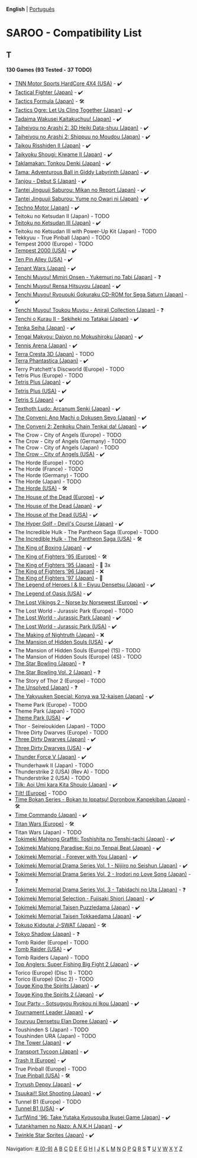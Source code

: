 **English** | [Português](../pt-br/T.md)

# SAROO - Compatibility List

## T

#### 130 Games (93 Tested - 37 TODO)

- [TNN Motor Sports HardCore 4X4 (USA)](../../../Regions/Retails/USA/T-13703H/01/README.md) - :heavy_check_mark:
- [Tactical Fighter (Japan)](../../../Regions/Retails/Japan/T-21402G/01/README.md) - :heavy_check_mark:
- [Tactics Formula (Japan)](../../../Regions/Retails/Japan/T-34101G/01/README.md) - :hammer_and_wrench:
- [Tactics Ogre: Let Us Cling Together (Japan)](../../../Regions/Retails/Japan/T-5306G/01/README.md) - :heavy_check_mark:
- [Tadaima Wakusei Kaitakuchuu! (Japan)](../../../Regions/Retails/Japan/T-16602G/01/README.md) - :heavy_check_mark:
- [Taiheiyou no Arashi 2: 3D Heiki Data-shuu (Japan)](../../../Regions/Retails/Japan/T-15024G/01/README.md) - :heavy_check_mark:
- [Taiheiyou no Arashi 2: Shippuu no Moudou (Japan)](../../../Regions/Retails/Japan/T-15018G/01/README.md) - :heavy_check_mark:
- [Taikou Risshiden II (Japan)](../../../Regions/Retails/Japan/T-7618G/01/README.md) - :heavy_check_mark:
- [Taikyoku Shougi: Kiwame II (Japan)](../../../Regions/Retails/Japan/T-29001G/01/README.md) - :heavy_check_mark:
- [Taklamakan: Tonkou Denki (Japan)](../../../Regions/Retails/Japan/T-25102G/01/README.md) - :heavy_check_mark:
- [Tama: Adventurous Ball in Giddy Labyrinth (Japan)](../../../Regions/Retails/Japan/T-4801G/01/README.md) - :heavy_check_mark:
- [Tanjou - Debut S (Japan)](../../../Regions/Retails/Japan/T-20101G/01/README.md) - :heavy_check_mark:
- [Tantei Jinguuji Saburou: Mikan no Report (Japan)](../../../Regions/Retails/Japan/T-1307G/01/README.md) - :heavy_check_mark:
- [Tantei Jinguuji Saburou: Yume no Owari ni (Japan)](../../../Regions/Retails/Japan/T-1316G/01/README.md) - :heavy_check_mark:
- [Techno Motor (Japan)](../../../Regions/Retails/Japan/T-37601G/01/README.md) - :heavy_check_mark:
- Teitoku no Ketsudan II (Japan) - TODO
- [Teitoku no Ketsudan III (Japan)](../../../Regions/Retails/Japan/T-7640G/01/README.md) - :heavy_check_mark:
- Teitoku no Ketsudan III with Power-Up Kit (Japan) - TODO
- Tekkyuu - True Pinball (Japan) - TODO
- Tempest 2000 (Europe) - TODO
- [Tempest 2000 (USA)](../../../Regions/Retails/USA/T-12516H/01/README.md) - :heavy_check_mark:
- [Ten Pin Alley (USA)](../../../Regions/Retails/USA/T-13705H/01/README.md) - :heavy_check_mark:
- [Tenant Wars (Japan)](../../../Regions/Retails/Japan/6106821/01/README.md) - :heavy_check_mark:
- [Tenchi Muyou! Mimiri Onsen - Yukemuri no Tabi (Japan)](../../../Regions/Retails/Japan/T-21802G/01/README.md) - :question:
- [Tenchi Muyou! Rensa Hitsuyou (Japan)](../../../Regions/Retails/Japan/T-22204G/01/README.md) - :heavy_check_mark:
- [Tenchi Muyou! Ryououki Gokuraku CD-ROM for Sega Saturn (Japan)](../../../Regions/Retails/Japan/T-21801G00/01/README.md) - :heavy_check_mark:
- [Tenchi Muyou! Toukou Muyou - Aniraji Collection (Japan)](../../../Regions/Retails/Japan/T-26103G/01/README.md) - :question:
- [Tenchi o Kurau II - Sekiheki no Tatakai (Japan)](../../../Regions/Retails/Japan/T-1207G/01/README.md) - :heavy_check_mark:
- [Tenka Seiha (Japan)](../../../Regions/Retails/Japan/T-15030G/01/README.md) - :heavy_check_mark:
- [Tengai Makyou: Daiyon no Mokushiroku (Japan)](../../../Regions/Retails/Japan/T-14301G/01/README.md) - :heavy_check_mark:
- [Tennis Arena (Japan)](../../../Regions/Retails/Japan/T-17703G/01/README.md) - :heavy_check_mark:
- [Terra Cresta 3D (Japan)](../../../Regions/Retails/Japan/T-7102G/01/README.md) - TODO
- [Terra Phantastica (Japan)](../../../Regions/Retails/Japan/GS-9054/01/README.md) - :heavy_check_mark:
- Terry Pratchett's Discworld (Europe) - TODO
- Tetris Plus (Europe) - TODO
- [Tetris Plus (Japan)](../../../Regions/Retails/Japan/T-5708G/01/README.md) - :heavy_check_mark:
- [Tetris Plus (USA)](../../../Regions/Retails/USA/T-5704H/01/README.md) - :heavy_check_mark:
- [Tetris S (Japan)](../../../Regions/Retails/Japan/T-20802G/01/README.md) - :heavy_check_mark:
- [Texthoth Ludo: Arcanum Senki (Japan)](../../../Regions/Retails/Japan/T-23102G/01/README.md) - :heavy_check_mark:
- [The Conveni: Ano Machi o Dokusen Seyo (Japan)](../../../Regions/Retails/Japan/T-4310G/01/README.md) - :heavy_check_mark:
- [The Conveni 2: Zenkoku Chain Tenkai da! (Japan)](../../../Regions/Retails/Japan/T-4317G/01/README.md) - :heavy_check_mark:
- The Crow - City of Angels (Europe) - TODO
- The Crow - City of Angels (Germany) - TODO
- The Crow - City of Angels (Japan) - TODO
- [The Crow - City of Angels (USA)](../../../Regions/Retails/USA/T-8124H/01/README.md) - :heavy_check_mark:
- The Horde (Europe) - TODO
- The Horde (France) - TODO
- The Horde (Germany) - TODO
- The Horde (Japan) - TODO
- [The Horde (USA)](../../../Regions/Retails/USA/T-15909H50/01/README.md) - :hammer_and_wrench:
- [The House of the Dead (Europe)](../../../Regions/Retails/Europe/MK-81802/01/README.md) - :heavy_check_mark:
- [The House of the Dead (Japan)](../../../Regions/Retails/Japan/GS-9173/01/REsADME.md) - :heavy_check_mark:
- [The House of the Dead (USA)](../../../Regions/Retails/USA/81802/01/REsADME.md) - :heavy_check_mark:
- [The Hyper Golf - Devil's Course (Japan)](../../../Regions/Retails/Japan/T-2303H/01/README.md) - :heavy_check_mark:
- The Incredible Hulk - The Pantheon Saga (Europe) - TODO
- [The Incredible Hulk - The Pantheon Saga (USA)](../../../Regions/Retails/USA/T-7905H/01/README.md) - :hammer_and_wrench:
- [The King of Boxing (Japan)](../../../Regions/Retails/Japan/T-6001G/01/README.md) - :heavy_check_mark:
- [The King of Fighters '95 (Europe)](../../../Regions/Retails/Europe/MK-81088/README.md) - :hammer_and_wrench:
- [The King of Fighters '95 (Japan)](../../../Regions/Retails/Japan/T-3101G/README.md) - :minidisc: 3x
- [The King of Fighters '96 (Japan)](../../../Regions/Retails/Japan/T-3108G/01/README.md) - :x:
- [The King of Fighters '97 (Japan)](../../../Regions/Retails/Japan/T-3121G/README.md) - :100:
- [The Legend of Heroes I & II - Eiyuu Densetsu (Japan)](../../../Regions/Retails/Japan/T-37101G/01/README.md) - :heavy_check_mark:
- [The Legend of Oasis (USA)](../../../Regions/Retails/USA/MK-81302/01/README.md) - :heavy_check_mark:
- [The Lost Vikings 2 - Norse by Norsewest (Europe)](../../../Regions/Retails/Europe/T-12521H50/01/README.md) - :heavy_check_mark:
- The Lost World - Jurassic Park (Europe) - TODO
- [The Lost World - Jurassic Park (Japan)](../../../Regions/Retails/Japan/GS-9162/01/README.md) - :heavy_check_mark:
- [The Lost World - Jurassic Park (USA)](../../../Regions/Retails/USA/MK-81065/01/README.md) - :heavy_check_mark:
- [The Making of Nightruth (Japan)](../../../Regions/Retails/Japan/T-20203G/01/README.md) - :x:
- [The Mansion of Hidden Souls (USA)](../../../Regions/Retails/USA/MK-81012/01/README.md) - :heavy_check_mark:
- The Mansion of Hidden Souls (Europe) (1S) - TODO
- The Mansion of Hidden Souls (Europe) (4S) - TODO
- [The Star Bowling (Japan)](../../../Regions/Retails/Japan/T-21804G/01/README.md) - :question:
- [The Star Bowling Vol. 2 (Japan)](../../../Regions/Retails/Japan/T-21805G/01/README.md) - :question:
- The Story of Thor 2 (Europe) - TODO
- [The Unsolved (Japan)](../../../Regions/Retails/Japan/T-7017G/01/README.md) - :question:
- [The Yakyuuken Special: Konya wa 12-kaisen (Japan)](../../../Regions/Retails/Japan/T-21901G/01/README.md) - :heavy_check_mark:
- Theme Park (Europe) - TODO
- Theme Park (Japan) - TODO
- [Theme Park (USA)](../../../Regions/Retails/USA/T-5001H/01/README.md) - :heavy_check_mark:
- Thor - Seireioukiden (Japan) - TODO
- Three Dirty Dwarves (Europe) - TODO
- [Three Dirty Dwarves (Japan)](../../../Regions/Retails/Japan/GS-9137/01/README.md) - :heavy_check_mark:
- [Three Dirty Dwarves (USA)](../../../Regions/Retails/USA/T-30401H/01/README.md) - :heavy_check_mark:
- [Thunder Force V (Japan)](../../../Regions/Retails/Japan/T-1811G/01/README.md) - :heavy_check_mark:
- Thunderhawk II (Japan) - TODO
- Thunderstrike 2 (USA) (Rev A) - TODO
- Thunderstrike 2 (USA) - TODO
- [Tilk: Aoi Umi kara Kita Shoujo (Japan)](../../../Regions/Retails/Japan/T-32508G/01/README.md) - :heavy_check_mark:
- [Tilt! (Europe)](../../../Regions/Retails/Europe/T-7015H-50/01/README.md) - TODO
- [Time Bokan Series - Bokan to Ippatsu! Doronbow Kanpekiban (Japan)](../../../Regions/Retails/Japan/T-20607G/01/README.md) - :hammer_and_wrench:
- [Time Commando (Japan)](../../../Regions/Retails/Japan/T-8129G/01/README.md) - :heavy_check_mark:
- [Titan Wars (Europe)](../../../Regions/Retails/Europe/T-15911H50/01/README.md) - :hammer_and_wrench:
- Titan Wars (Japan) - TODO
- [Tokimeki Mahjong Graffiti: Toshishita no Tenshi-tachi (Japan)](../../../Regions/Retails/Japan/T-20202G/01/README.md) - :heavy_check_mark:
- [Tokimeki Mahjong Paradise: Koi no Tenpai Beat (Japan)](../../../Regions/Retails/Japan/T-20201G/01/README.md) - :heavy_check_mark:
- [Tokimeki Memorial - Forever with You (Japan)](../../../Regions/Retails/Japan/T-9504G/01/README.md) - :heavy_check_mark:
- [Tokimeki Memorial Drama Series Vol. 1 - Nijiiro no Seishun (Japan)](../../../Regions/Retails/Japan/T-9522G/01/README.md) - :heavy_check_mark:
- [Tokimeki Memorial Drama Series Vol. 2 - Irodori no Love Song (Japan)](../../../Regions/Retails/Japan/T-9529G/01/README.md) - :question:
- [Tokimeki Memorial Drama Series Vol. 3 - Tabidachi no Uta (Japan)](../../../Regions/Retails/Japan/T-9532G/01/README.md) - :question:
- [Tokimeki Memorial Selection - Fujisaki Shiori (Japan)](../../../Regions/Retails/Japan/T-9517G/01/README.md) - :heavy_check_mark:
- [Tokimeki Memorial Taisen Puzzledama (Japan)](../../../Regions/Retails/Japan/T-9512G/01/README.md) - :heavy_check_mark:
- [Tokimeki Memorial Taisen Tokkaedama (Japan)](../../../Regions/Retails/Japan/T-9524G/01/README.md) - :heavy_check_mark:
- [Tokuso Kidoutai J-SWAT (Japan)](../../../Regions/Retails/Japan/T-20602G/01/README.md) - :hammer_and_wrench:
- [Tokyo Shadow (Japan)](../../../Regions/Retails/Japan/T-1110G/01/README.md) - :question:
- Tomb Raider (Europe) - TODO
- [Tomb Raider (USA)](../../../Regions/Retails/USA/T-7910H/01/README.md) - :heavy_check_mark:
- Tomb Raiders (Japan) - TODO
- [Top Anglers: Super Fishing Big Fight 2 (Japan)](../../../Regions/Retails/Japan/T-18705G/01/README.md) - :heavy_check_mark:
- Torico (Europe) (Disc 1) - TODO
- Torico (Europe) (Disc 2) - TODO
- [Touge King the Spirits (Japan)](../../../Regions/Retails/Japan/T-14401G/01/README.md) - :heavy_check_mark:
- [Touge King the Spirits 2 (Japan)](../../../Regions/Retails/Japan/T-14412G/01/README.md) - :heavy_check_mark:
- [Tour Party - Sotsugyou Ryokou ni Ikou (Japan)](../../../Regions/Retails/Japan/T-10312G/01/README.md) - :heavy_check_mark:
- [Tournament Leader (Japan)](../../../Regions/Retails/Japan/T-6007G/01/README.md) - :heavy_check_mark:
- [Touryuu Densetsu Elan Doree (Japan)](../../../Regions/Retails/Japan/T-38202G/01/README.md) - :heavy_check_mark:
- Toushinden S (Japan) - TODO
- Toushinden URA (Japan) - TODO
- [The Tower (Japan)](../../../Regions/Retails/Japan/T-21601G/01/README.md) - :heavy_check_mark:
- [Transport Tycoon (Japan)](../../../Regions/Retails/Japan/T-15028G/01/README.md) - :heavy_check_mark:
- [Trash It (Europe)](../../../Regions/Retails/Europe/T-25411H-50/01/README.md) - :heavy_check_mark:
- True Pinball (Europe) - TODO
- [True Pinball (USA)](../../../Regions/Retails/USA/T-16406H/01/README.md) - :hammer_and_wrench:
- [Tryrush Deppy (Japan)](../../../Regions/Retails/Japan/T-21302G/01/README.md) - :heavy_check_mark:
- [Tsuukai!! Slot Shooting (Japan)](../../../Regions/Retails/Japan/T-21504G/01/README.md) - :heavy_check_mark:
- Tunnel B1 (Europe) - TODO
- [Tunnel B1 (USA)](../../../Regions/Retails/USA/T-8144H/01/README.md) - :heavy_check_mark:
- [TurfWind '96: Take Yutaka Kyousouba Ikusei Game (Japan)](../../../Regions/Retails/Japan/T-5707G/01/README.md) - :heavy_check_mark:
- [Tutankhamen no Nazo: A.N.K.H (Japan)](../../../Regions/Retails/Japan/T-35601G/01/README.md) - :heavy_check_mark:
- [Twinkle Star Sprites (Japan)](../../../Regions/Retails/Japan/T-37301G/01/README.md) - :heavy_check_mark:

Navigation:
[# (0-9)](./09.md) [A](./A.md) [B](./B.md) [C](./C.md) [D](./D.md) [E](./E.md) [F](./F.md) [G](./G.md) [H](./H.md) [I](./I.md) [J](./J.md) [K](./K.md) [L](./L.md) [M](./M.md) [N](./N.md) [O](./O.md) [P](./P.md) [Q](./Q.md) [R](./R.md) [S](./S.md) **T** [U](./U.md) [V](./V.md) [W](./W.md) [X](./X.md) [Y](./Y.md) [Z](./Z.md)
